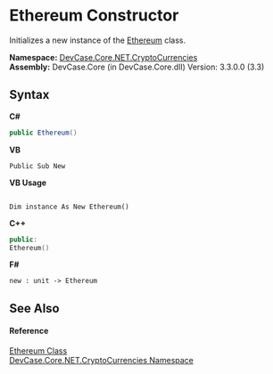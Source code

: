 # Ethereum Constructor 
 

Initializes a new instance of the <a href="T_DevCase_Core_NET_CryptoCurrencies_Ethereum">Ethereum</a> class.

**Namespace:**&nbsp;<a href="N_DevCase_Core_NET_CryptoCurrencies">DevCase.Core.NET.CryptoCurrencies</a><br />**Assembly:**&nbsp;DevCase.Core (in DevCase.Core.dll) Version: 3.3.0.0 (3.3)

## Syntax

**C#**<br />
``` C#
public Ethereum()
```

**VB**<br />
``` VB
Public Sub New
```

**VB Usage**<br />
``` VB Usage

Dim instance As New Ethereum()
```

**C++**<br />
``` C++
public:
Ethereum()
```

**F#**<br />
``` F#
new : unit -> Ethereum
```


## See Also


#### Reference
<a href="T_DevCase_Core_NET_CryptoCurrencies_Ethereum">Ethereum Class</a><br /><a href="N_DevCase_Core_NET_CryptoCurrencies">DevCase.Core.NET.CryptoCurrencies Namespace</a><br />